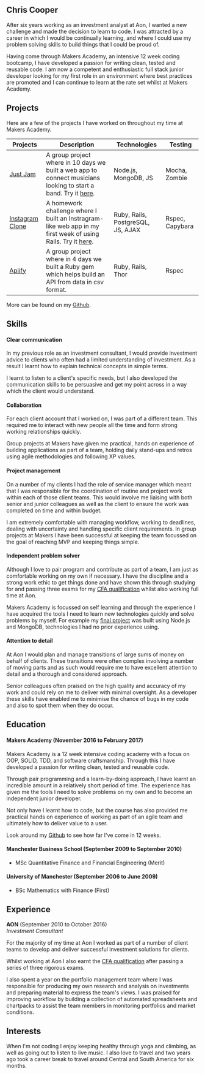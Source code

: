 ## Chris Cooper

After six years working as an investment analyst at Aon, I wanted a new challenge and made the decision to learn to code. I was attracted by a career in which I would be continually learning, and where I could use my problem solving skills to build things that I could be proud of.

Having come through Makers Academy, an intensive 12 week coding bootcamp, I have developed a passion for writing clean, tested and reusable code. I am now a competent and enthusiastic full stack junior developer looking for my first role in an environment where best practices are promoted and I can continue to learn at the rate set whilst at Makers Academy.

## Projects

Here are a few of the projects I have worked on throughout my time at Makers Academy.


| Projects   | Description   | Technologies  | Testing |
| ---------- |---------------| --------------| --------- |
|[Just Jam](https://github.com/Gweaton/just-jam)|A group project where in 10 days we built a web app to connect musicians looking to start a band. Try it [here](http://just-jam.herokuapp.com/).| Node.js, MongoDB, JS |Mocha, Zombie|
| [Instagram Clone](https://github.com/cjcoops/instagram-challenge) | A homework challenge where I built an Instragram-like web app in my first week of using Rails. Try it [here](https://insta-clone-474.herokuapp.com/). | Ruby, Rails, PostgreSQL, JS, AJAX | Rspec, Capybara |
| [Apiify](https://github.com/oscar-barlow/apiify)  | A group project where in 4 days we built a Ruby gem which helps build an API from data in csv format. | Ruby, Rails, Thor | Rspec |

More can be found on my [Github](https://github.com/cjcoops).


## Skills

#### Clear communication
In my previous role as an investment consultant, I would provide investment advice to clients who often had a limited understanding of investment. As a result I learnt how to explain technical concepts in simple terms.

I learnt to listen to a client's specific needs, but I also developed the communication skills to be persuasive and get my point across in a way which the client would understand.

#### Collaboration
For each client account that I worked on, I was part of a different team. This required me to interact with new people all the time and form strong working relationships quickly.

Group projects at Makers have given me practical, hands on experience of building applications as part of a team, holding daily stand-ups and retros using agile methodologies and following XP values.

#### Project management
On a number of my clients I had the role of service manager which meant that I was responsible for the coordination of routine and project work within each of those client teams. This would involve me liaising with both senior and junior colleagues as well as the client to ensure the work was completed on time and within budget.

I am extremely comfortable with managing workflow, working to deadlines, dealing with uncertainty and handling specific client requirements. In group projects at Makers I have been successful at keeping the team focussed on the goal of reaching MVP and keeping things simple.

#### Independent problem solver
Although I love to pair program and contribute as part of a team,  I am just as comfortable working on my own if necessary. I have the discipline and a strong work ethic to get things done and have shown this through studying for and passing three exams for my [CFA qualification](https://www.cfainstitute.org/programs/cfaprogram/Pages/index.aspx) whilst also working full time at Aon.

Makers Academy is focussed on self learning and through the experience I have acquired the tools I need to learn new technologies quickly and solve problems by myself. For example my [final project](https://github.com/Gweaton/just-jam) was built using Node.js and MongoDB, technologies I had no prior experience using.

#### Attention to detail
At Aon I would plan and manage transitions of large sums of money on behalf of clients. These transitions were often complex involving a number of moving parts and as such would require me to have excellent attention to detail and a thorough and considered approach.

Senior colleagues often praised on the high quality and accuracy of my work and could rely on me to deliver with minimal oversight. As a developer these skills have enabled me to minimise the chance of bugs in my code and also to spot them when they do occur.

## Education

#### Makers Academy (November 2016 to February 2017)

Makers Academy is a 12 week intensive coding academy with a focus on OOP, SOLID, TDD, and software craftsmanship. Through this I have developed a passion for writing clean, tested and reusable code.

Through pair programming and a learn-by-doing approach, I have learnt an incredible amount in a relatively short period of time. The experience has given me the tools I need to solve problems on my own and to become an independent junior developer.

Not only have I learnt how to code, but the course has also provided me practical hands on experience of working as part of an agile team and ultimately how to deliver value to a user.

Look around my [Github](https://github.com/cjcoops) to see how far I've come in 12 weeks.

#### Manchester Business School (September 2009 to September 2010)

- MSc Quantitative Finance and Financial Engineering (Merit)

#### University of Manchester (September 2006 to June 2009)

- BSc Mathematics with Finance (First)

## Experience

**AON** (September 2010 to October 2016)    
*Investment Consultant*

For the majority of my time at Aon I worked as part of a number of client teams to develop and deliver successful investment solutions for clients.

Whilst working at Aon I also earnt the [CFA qualification](https://www.cfainstitute.org/programs/cfaprogram/Pages/index.aspx) after passing a series of three rigorous exams.

I also spent a year on the portfolio management team where I was responsible for producing my own research and analysis on investments and preparing material to express the team's views. I was praised for improving workflow by building a collection of automated spreadsheets and chartpacks to assist the team members in monitoring portfolios and market conditions.


## Interests

When I'm not coding I enjoy keeping healthy through yoga and climbing, as well as going out to listen to live music. I also love to travel and two years ago took a career break to travel around Central and South America for six months.
